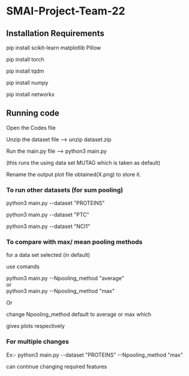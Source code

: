 # SMAI-Project-Team-22

## Installation Requirements

pip install scikit-learn matplotlib Pillow 

pip install torch

pip install tqdm

pip install numpy

pip install networkx


## Running code

Open the Codes file

Unzip the dataset file  --> unzip dataset.zip

Run the main.py file  --> python3 main.py

(this runs the using data set MUTAG which is taken as default)

Rename the output plot file obtained(X.png) to store it.

### To run other datasets (for sum pooling)

python3 main.py --dataset "PROTEINS"

python3 main.py --dataset "PTC"

python3 main.py --dataset "NCI1"

###  To compare with max/ mean pooling methods

for a data set selected (in default)

use comands 

python3 main.py --Npooling_method "average"    
                 or
<br> python3 main.py --Npooling_method "max" 

Or 

change Npooling_method default to average or max which
  
gives plots respectively

### For multiple changes 

Ex:-  python3 main.py --dataset "PROTEINS"  --Npooling_method "max" 

can continue changing required features

